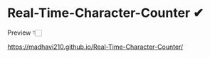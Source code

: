 # Real-Time-Character-Counter ✔

Preview 👇🏻 

https://madhavi210.github.io/Real-Time-Character-Counter/
